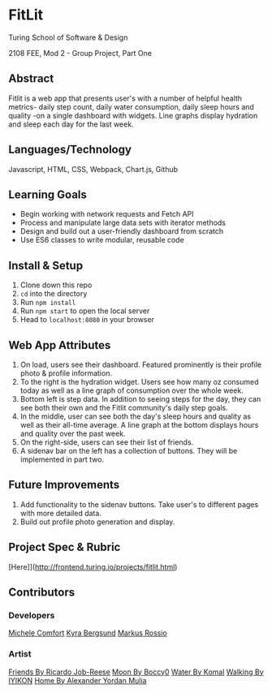 # FitLit 

Turing School of Software & Design

2108 FEE, Mod 2 - Group Project, Part One

## Abstract
Fitlit is a web app that presents user's with a number of helpful health metrics- daily step count, daily water consumption, daily sleep hours and quality -on a single dashboard with widgets. Line graphs display hydration and sleep each day for the last week.

## Languages/Technology
Javascript, HTML, CSS, Webpack, Chart.js, Github

## Learning Goals
* Begin working with network requests and Fetch API
* Process and manipulate large data sets with iterator methods
* Design and build out a user-friendly dashboard from scratch
* Use ES6 classes to write modular, reusable code

## Install & Setup
1. Clone down this repo
2. `cd` into the directory
3. Run `npm install`
4. Run `npm start` to open the local server
5. Head to `localhost:8080` in your browser

## Web App Attributes
1. On load, users see their dashboard. Featured prominently is their profile photo & profile information.
2. To the right is the hydration widget. Users see how many oz consumed today as well as a line graph of consumption over the whole week.
3. Bottom left is step data. In addition to seeing steps for the day, they can see both their own and the Fitlit community's daily step goals.
4. In the middle, user can see both the day's sleep hours and quality as well as their all-time average. A line graph at the bottom displays hours and quality over the past week.
5. On the right-side, users can see their list of friends.
6. A sidenav bar on the left has a collection of buttons. They will be implemented in part two.

## Future Improvements
1. Add functionality to the sidenav buttons. Take user's to different pages with more detailed data.
2. Build out profile photo generation and display. 

## Project Spec & Rubric
[Here]](http://frontend.turing.io/projects/fitlit.html)

## Contributors
### Developers
[Michele Comfort](https://github.com/michelecomfort)
[Kyra Bergsund](https://github.com/kbergsund)
[Markus Rossio](https://github.com/Markus-Xavier)

### Artist 
[Friends By Ricardo Job-Reese](https://thenounproject.com/jobreesedesigns/)
[Moon By Boccy0](https://thenounproject.com/Boccy0/)
[Water By Komal](https://thenounproject.com/komalraju342/)
[Walking By IYIKON](https://thenounproject.com/iyikon/)
[Home By Alexander Yordan Mulia](https://thenounproject.com/xander.yordan/)



